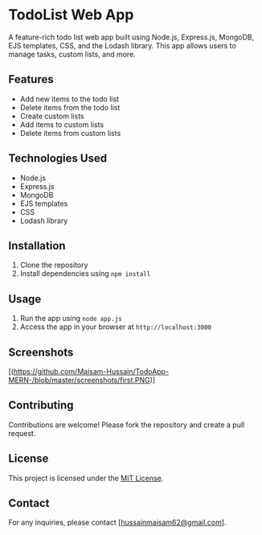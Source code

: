 # TodoList Web App

A feature-rich todo list web app built using Node.js, Express.js, MongoDB, EJS templates, CSS, and the Lodash library. This app allows users to manage tasks, custom lists, and more.

## Features

- Add new items to the todo list
- Delete items from the todo list
- Create custom lists
- Add items to custom lists
- Delete items from custom lists

## Technologies Used

- Node.js
- Express.js
- MongoDB
- EJS templates
- CSS
- Lodash library

## Installation

1. Clone the repository
2. Install dependencies using `npm install`

## Usage

1. Run the app using `node app.js`
2. Access the app in your browser at `http://localhost:3000`

## Screenshots

[(https://github.com/Maisam-Hussain/TodoApp-MERN-/blob/master/screenshots/first.PNG)]

## Contributing

Contributions are welcome! Please fork the repository and create a pull request.

## License

This project is licensed under the [MIT License](LICENSE).

## Contact

For any inquiries, please contact [hussainmaisam62@gmail.com].

